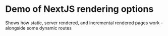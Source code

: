 # Demo of NextJS rendering options

Shows how static, server rendered, and incremental rendered pages work - alongside some dynamic routes
